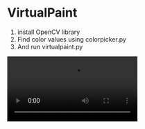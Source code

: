 # VirtualPaint

1) install OpenCV library
2) Find color values using colorpicker.py
3) And run virtualpaint.py

![virtualpaint](https://github.com/Chandureddy8/VirtualPaint/blob/main/virtualpaint.mp4)
